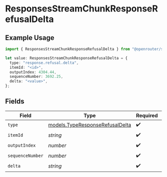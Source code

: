 # ResponsesStreamChunkResponseRefusalDelta

## Example Usage

```typescript
import { ResponsesStreamChunkResponseRefusalDelta } from "@openrouter/sdk/models";

let value: ResponsesStreamChunkResponseRefusalDelta = {
  type: "response.refusal.delta",
  itemId: "<id>",
  outputIndex: 4304.44,
  sequenceNumber: 3692.25,
  delta: "<value>",
};
```

## Fields

| Field                                                                    | Type                                                                     | Required                                                                 | Description                                                              |
| ------------------------------------------------------------------------ | ------------------------------------------------------------------------ | ------------------------------------------------------------------------ | ------------------------------------------------------------------------ |
| `type`                                                                   | [models.TypeResponseRefusalDelta](../models/typeresponserefusaldelta.md) | :heavy_check_mark:                                                       | N/A                                                                      |
| `itemId`                                                                 | *string*                                                                 | :heavy_check_mark:                                                       | N/A                                                                      |
| `outputIndex`                                                            | *number*                                                                 | :heavy_check_mark:                                                       | N/A                                                                      |
| `sequenceNumber`                                                         | *number*                                                                 | :heavy_check_mark:                                                       | N/A                                                                      |
| `delta`                                                                  | *string*                                                                 | :heavy_check_mark:                                                       | N/A                                                                      |